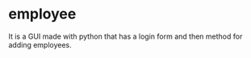 # employee
It is a GUI made with python that has a login form and then method for adding employees.
